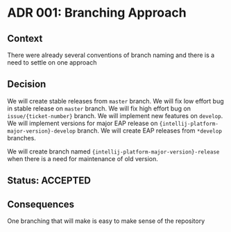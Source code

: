 # ADR 001: Branching Approach


## Context
There were already several conventions of branch naming and there is a need to settle on one approach

## Decision
We will create stable releases from `master` branch.
We will fix low effort bug in stable release on `master` branch.
We will fix high effort bug on  `issue/{ticket-number}` branch.
We will implement new features on `develop`.
We will implement versions for major EAP release on `{intellij-platform-major-version}-develop` branch.
We will create EAP releases from `*develop` branches.

We will create branch named `{intellij-platform-major-version}-release` when there is a need for maintenance of old version.

## Status: ACCEPTED

## Consequences
One branching that will make is easy to make sense of the repository
